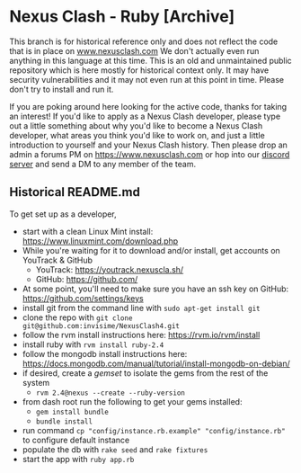 # Nexus Clash - Ruby [Archive]

This branch is for historical reference only and does not reflect the code that is in place on www.nexusclash.com
We don't actually even run anything in this language at this time. This is an old and unmaintained public repository
which is here mostly for historical context only. It may have security vulnerabilities and it may not even run
at this point in time. Please don't try to install and run it.

If you are poking around here looking for the active code, thanks for taking an interest! If you'd like to
apply as a Nexus Clash developer, please type out a little something about why you'd like to become a
Nexus Clash developer, what areas you think you'd like to work on, and just a little introduction to yourself
and your Nexus Clash history. Then please drop an admin a forums PM on https://www.nexusclash.com or hop into
our [discord server](https://discord.gg/gf87Umw) and send a DM to any member of the team.

## Historical README.md

To get set up as a developer,

 * start with a clean Linux Mint install: https://www.linuxmint.com/download.php
 * While you're waiting for it to download and/or install, get accounts on YouTrack & GitHub
    * YouTrack: https://youtrack.nexuscla.sh/
    * GitHub: https://github.com/
 * At some point, you'll need to make sure you have an ssh key on GitHub: https://github.com/settings/keys
 * install git from the command line with `sudo apt-get install git`
 * clone the repo with `git clone git@github.com:invisime/NexusClash4.git`
 * follow the rvm install instructions here: https://rvm.io/rvm/install
 * install ruby with `rvm install ruby-2.4`
 * follow the mongodb install instructions here: https://docs.mongodb.com/manual/tutorial/install-mongodb-on-debian/
 * if desired, create a _gemset_ to isolate the gems from the rest of the system
    * `rvm 2.4@nexus --create --ruby-version`
 * from dash root run the following to get your gems installed:
    * `gem install bundle`
    * `bundle install`
 * run command `cp "config/instance.rb.example" "config/instance.rb"` to configure default instance
 * populate the db with `rake seed` and `rake fixtures`
 * start the app with `ruby app.rb`
